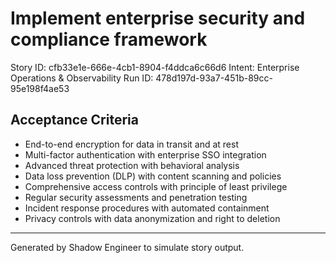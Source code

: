 # Implement enterprise security and compliance framework

Story ID: cfb33e1e-666e-4cb1-8904-f4ddca6c66d6
Intent: Enterprise Operations & Observability
Run ID: 478d197d-93a7-451b-89cc-95e198f4ae53

## Acceptance Criteria
- End-to-end encryption for data in transit and at rest
- Multi-factor authentication with enterprise SSO integration
- Advanced threat protection with behavioral analysis
- Data loss prevention (DLP) with content scanning and policies
- Comprehensive access controls with principle of least privilege
- Regular security assessments and penetration testing
- Incident response procedures with automated containment
- Privacy controls with data anonymization and right to deletion

---
Generated by Shadow Engineer to simulate story output.
